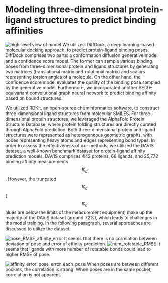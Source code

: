 # Modeling three-dimensional protein-ligand structures to predict binding affinities
![high-level view of model](DiffDock_present.svg)
We utilized DiffDock, a deep learning-based molecular docking approach, to predict protein-ligand binding poses. DiffDock comprises two parts: a conformation diffusion generative model and a confidence score model. The former can sample various binding poses from three-dimensional protein and ligand structures by generating two matrices (translational matrix and rotational matrix) and scalars representing torsion angles of a molecule. On the other hand, the confidence score model evaluates the quality of the binding pose sampled by the generative model. Furthermore, we incorporated another SE(3)-equivariant convolutional graph neural network to predict binding affinity based on bound structures. 

We utilized RDKit, an open-source cheminformatics software, to construct three-dimensional ligand structures from molecular SMILES. For three-dimensional protein structures, we leveraged the AlphaFold Protein Structure Database, where protein folding structures are directly curated through AlphaFold prediction. Both three-dimensional protein and ligand structures were represented as heterogeneous geometric graphs, with nodes representing heavy atoms and edges representing bond types. In order to assess the effectiveness of our methods, we utilized the DAVIS dataset, a well-known benchmark dataset for protein-ligand affinity prediction models. DAVIS comprises 442 proteins, 68 ligands, and 25,772 binding affinity measurements $$K_d$$. However, the truncated $$K_d$$ ($$K_d$$ alues are below the limits of the measurement equipment) make up the majority of the DAVIS dataset (around 72%), which leads to challenges in the model training. In the following paragraph, several approaches are discussed to utilize the dataset.


![pose_RMSE_affinity_error](pose_RMSE_affinity_error.svg)
It seems that there is no correlation between deviation of pose and error of affinity prediction.
![num_rotatable_RMSE](num_rotatable_RMSE.svg)
It seems that ligands with more number of rotatable bonds could lead to higher RMSE of pose.

![affinity_error_pose_error_each_pose](affinity_error_pose_error_each_pose.png)
When poses are between different pockets, the correlation is strong.
When poses are in the same pocket, correlation is not apparent.
